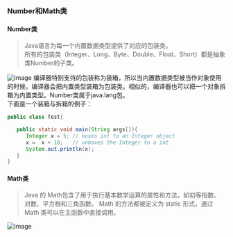### Number和Math类
#### Number类
>Java语言为每一个内置数据类型提供了对应的包装类。  
所有的包装类（Integer、Long、Byte、Double、Float、Short）都是抽象类Number的子类。

![image](https://note.youdao.com/yws/api/personal/file/14D132E1B9A84B64ACA80D1E8ECB2959?method=download&shareKey=3ea1120e18088e7bd8ab2de56c3b0e57)
编译器特别支持的包装称为装箱，所以当内置数据类型被当作对象使用的时候，编译器会把内置类型装箱为包装类。相似的，编译器也可以把一个对象拆箱为内置类型。Number类属于java.lang包。  
下面是一个装箱与拆箱的例子：
```java
public class Test{

   public static void main(String args[]){
      Integer x = 5; // boxes int to an Integer object
      x =  x + 10;   // unboxes the Integer to a int
      System.out.println(x); 
   }
}
```

#### Math类
>Java 的 Math包含了用于执行基本数学运算的属性和方法，如初等指数、对数、平方根和三角函数。 
Math 的方法都被定义为 static 形式，通过 Math 类可以在主函数中直接调用。

![image](https://note.youdao.com/yws/api/personal/file/6E7D93B807B94426AB1D69384D3B3F4F?method=download&shareKey=ff76bb73e89b9e1a5becac59930e93cf)


